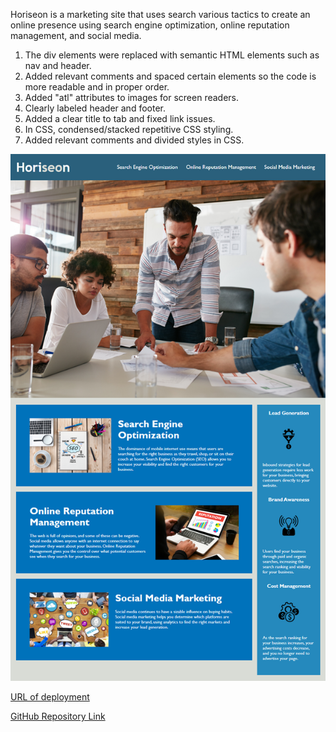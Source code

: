 Horiseon is a marketing site that uses search various tactics to create an online presence using search engine optimization, online reputation management, and social media.

1. The div elements were replaced with semantic HTML elements such as nav and header.
2. Added relevant comments and spaced certain elements so the code is more readable and in proper order.
3. Added "atl" attributes to images for screen readers.
4. Clearly labeled header and footer.
5. Added a clear title to tab and fixed link issues.
6. In CSS, condensed/stacked repetitive CSS styling.
7. Added relevant comments and divided styles in CSS.

![Screenshot](assets/images/01-html-css-git-homework-demo-1.png)

[URL of deployment](https://chrispruiz.github.io/Horiseon/)

[GitHub Repository Link](https://github.com/Chrispruiz/Horiseon.git)




